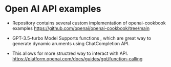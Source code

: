 # Open AI API examples 

- Repository contains several custom implementation of openai-cookbook examples  https://github.com/openai/openai-cookbook/tree/main

- GPT-3.5-turbo Model Supports functions , which are great way to generate dynamic aruments using ChatCompletion API.  

- This allows for more structred way to interact with API. https://platform.openai.com/docs/guides/gpt/function-calling




